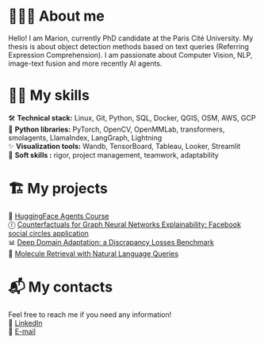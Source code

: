 # 👩🏻‍💻 About me
Hello! I am Marion, currently PhD candidate at the Paris Cité University. My thesis is about object detection methods based on text queries (Referring Expression Comprehension). I am passionate about Computer Vision, NLP, image-text fusion and more recently AI agents.

# 💪🏻 My skills
🛠️ **Technical stack:** Linux, Git, Python, SQL, Docker, QGIS, OSM, AWS, GCP \
🐍 **Python libraries:** PyTorch, OpenCV, OpenMMLab, transformers, smolagents, LlamaIndex, LangGraph, Lightning \
✨ **Visualization tools:** Wandb, TensorBoard, Tableau, Looker, Streamlit \
🧠 **Soft skills :** rigor, project management, teamwork, adaptability

# 🏗️ My projects
🤗 [HuggingFace Agents Course](https://huggingface.co/learn/agents-course/unit0/introduction) \
ⓕ [Counterfactuals for Graph Neural Networks Explainability: Facebook social circles application](https://github.com/marionchadal/cf-gnnexplainer) \
📊 [Deep Domain Adaptation: a Discrapancy Losses Benchmark](https://github.com/elkhomar/Domain-adaptation-research-project) \
🧬 [Molecule Retrieval with Natural Language Queries](https://github.com/marionchadal/ALTeGraD-2024-Data-Challenge-Molecule-Retrieval-with-Natural-Language-Queries)

# 📬 My contacts
Feel free to reach me if you need any information! \
💼 [LinkedIn](https://www.linkedin.com/in/marion-chadal-995336179/) \
📩 [E-mail](mailto:marion.chadal@gmail.com)
